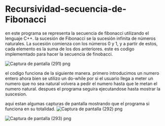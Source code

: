 # Recursividad-secuencia-de-Fibonacci
en este programa se representa la secuencia de fibonacci utilizando el lenguaje C++.
la sucesión de Fibonacci se la sucesión infinita de números naturales. La sucesión comienza con los números 0 y 1, y a partir de estos, cada elemento es la suma de los dos anteriores.
este es codigo implememtado para hacer la secuencia de finobacci.


![Captura de pantalla (291) png](https://user-images.githubusercontent.com/71051834/94639779-9b655900-02a2-11eb-9b46-6f92a8964b13.jpg)

el codigo funciona de la siguiente manera.
primero introducimos un numero entero ahora bien se utilizo un do-while por si el usuario llega a meter un numero que no sea natural volvera a pedir el numero hasta que le metan el numero natural.
despues el programa seguira ejecutandose hasta mostrar la suscesion.

aqui estan algumas capturas de pantalla mostrando que el programa si funciona en su totalidad.
![Captura de pantalla (292) png](https://user-images.githubusercontent.com/71051834/94640537-a6b98400-02a4-11eb-9662-366533000fd1.jpg)


![Captura de pantalla (293) png](https://user-images.githubusercontent.com/71051834/94640545-ab7e3800-02a4-11eb-9d8d-3f7590c7b442.jpg)
